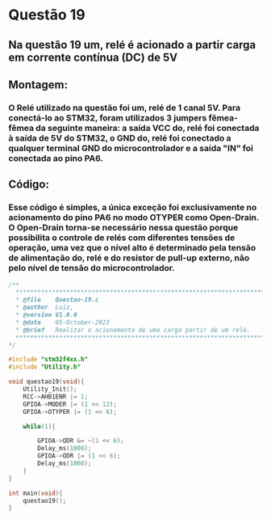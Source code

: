 # Questão 19

## Na questão 19 um, relé é acionado a partir carga em corrente contínua (DC) de 5V

## Montagem:
### O Relé utilizado na questão foi um, relé de 1 canal 5V. Para conectá-lo ao STM32, foram utilizados 3 jumpers fêmea-fêmea da seguinte maneira: a saída VCC do, relé foi conectada à saída de 5V do STM32, o GND do, relé foi conectado a qualquer terminal GND do microcontrolador e a saída "IN" foi conectada ao pino PA6.

## Código:
### Esse código é simples, a única exceção foi exclusivamente no acionamento do pino PA6 no modo OTYPER como Open-Drain. O Open-Drain torna-se necessário nessa questão porque possibilita o controle de relés com diferentes tensões de operação, uma vez que o nível alto é determinado pela tensão de alimentação do, relé e do resistor de pull-up externo, não pelo nível de tensão do microcontrolador.

````C 
/**
  ******************************************************************************
  * @file    Questao-19.c 
  * @author  Luiz, 
  * @version V1.0.0
  * @date    05-October-2023
  * @brief   Realizar o acionamento de uma carga partir de um relé.
  ******************************************************************************
*/

#include "stm32f4xx.h"
#include "Utility.h"

void questao19(void){
	Utility_Init();
	RCC->AHB1ENR |= 1;
	GPIOA->MODER |= (1 << 12);
	GPIOA->OTYPER |= (1 << 6);

	while(1){

		GPIOA->ODR &= ~(1 << 6);
		Delay_ms(1000);
		GPIOA->ODR |= (1 << 6);
		Delay_ms(1000);
	}
}

int main(void){
    questao19();
}
````
